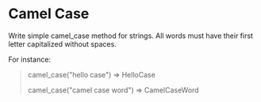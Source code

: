 # Camel Case

 Write simple camel_case method for strings. All words must have their first letter capitalized without spaces.

For instance:
 > camel_case("hello case") => HelloCase
 >
 > camel_case("camel case word") => CamelCaseWord